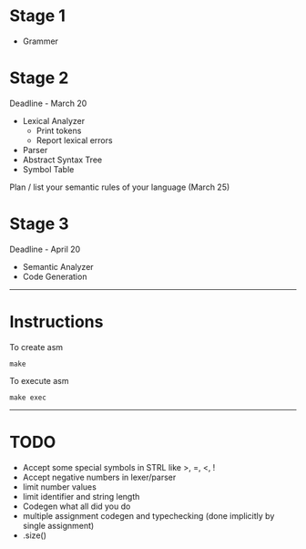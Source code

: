 Stage 1
========

- Grammer

Stage 2
========
Deadline - March 20

- Lexical Analyzer
	- Print tokens
	- Report lexical errors
- Parser
- Abstract Syntax Tree
- Symbol Table

Plan / list your semantic rules of your language (March 25)

Stage 3
========
Deadline - April 20

- Semantic Analyzer
- Code Generation

----

Instructions
=============
To create asm

	make

To execute asm

	make exec

---

TODO
======
- Accept some special symbols in STRL like >, =, <, !
- Accept negative numbers in lexer/parser
- limit number values
- limit identifier and string length
- Codegen what all did you do
- multiple assignment codegen and typechecking (done implicitly by single assignment)
- .size()
